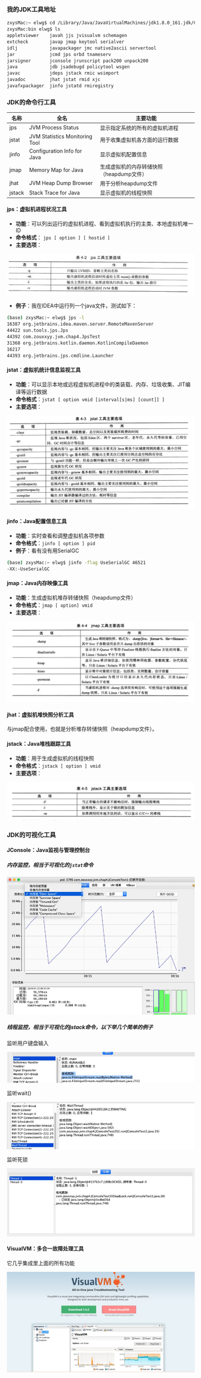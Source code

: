 ### 我的JDK工具地址
```bash
zxysMac:~ elwg$ cd /Library/Java/JavaVirtualMachines/jdk1.8.0_161.jdk/Contents/Home/bin
zxysMac:bin elwg$ ls
appletviewer    javah jjs jvisualvm schemagen
extcheck        javap jmap keytool serialver
idlj            javapackager jmc native2ascii servertool
jar             jcmd jps orbd tnameserv
jarsigner       jconsole jrunscript	pack200 unpack200
java            jdb jsadebugd policytool wsgen
javac           jdeps jstack rmic wsimport
javadoc         jhat jstat rmid xjc
javafxpackager  jinfo jstatd rmiregistry
```
### JDK的命令行工具

| 名称 | 全名 | 主要功能 |
| --- | --- | --- |
| jps | JVM Process Status | 显示指定系统的所有的虚拟机进程 |
| jstat | JVM Statistics Monitoring Tool | 用于收集虚拟机各方面的运行数据 |
| jinfo | Configuration Info for Java | 显示虚拟机配置信息 |
| jmap | Memory Map for Java | 生成虚拟机的内存转储快照（heapdump文件） |
| jhat | JVM Heap Dump Browser | 用于分析heapdump文件 |
| jstack | Stack Trace for Java | 显示虚拟机的线程快照 |
#### jps：虚拟机进程状况工具

* **功能**：可以列出运行的虚拟机进程、看到虚拟机执行的主类、本地虚拟机唯一ID
* **命令格式**： `jps [ option ] [ hostid ]`
* **主要选项**：

![](2.7.1/1.jpg)

* **例子**：我在IDEA中运行列一个java文件，测试如下：

```bash
(base) zxysMac:~ elwg$ jps -l
16387 org.jetbrains.idea.maven.server.RemoteMavenServer
44422 sun.tools.jps.Jps
44392 com.zouxxyy.jvm.chap4.JpsTest
31368 org.jetbrains.kotlin.daemon.KotlinCompileDaemon
16217
44393 org.jetbrains.jps.cmdline.Launcher
```
#### jstat：虚拟机统计信息监视工具

* **功能**：可以显示本地或远程虚拟机进程中的类装载、内存、垃圾收集、JIT编译等运行数据
* **命令格式**：`jstat [ option vmid [interval[s|ms] [count]] ]`
* **主要选项**：

![](2.7.1/2.jpg)
#### jinfo：Java配置信息工具

* **功能**：实时查看和调整虚拟机各项参数
* **命令格式**：`jinfo [ option ] pid`
* **例子**：看有没有用SerialGC

```bash
(base) zxysMac:~ elwg$ jinfo -flag UseSerialGC 46521
-XX:-UseSerialGC
```
#### jmap：Java内存映像工具

* **功能**：生成虚拟机堆存转储快照（heapdump文件）
* **命令格式**：`jmap [ option] vmid`
* **主要选项**：

![](2.7.1/3.jpg)
#### jhat：虚拟机堆快照分析工具
与jmap配合使用，也就是分析堆存转储快照（heapdump文件）。
#### jstack：Java堆栈跟踪工具

* **功能**：用于生成虚拟机的线程快照
* **命令格式**：`jstack [ option ] vmid`
* **主要选项**：

![](2.7.1/4.jpg)
### JDK的可视化工具
#### JConsole：Java监视与管理控制台
##### 内存监控，相当于可视化的`jstat`命令
![](2.7.1/5.jpg)
##### 线程监控，相当于可视化的jstack命令，以下举几个简单的例子
监听用户键盘输入

![](2.7.1/6.jpg)

监听wait()

![](2.7.1/7.jpg)

监听死锁

![](2.7.1/8.jpg)
#### VisualVM：多合一故障处理工具
它几乎集成里上面的所有功能

![](2.7.1/9.jpg)
